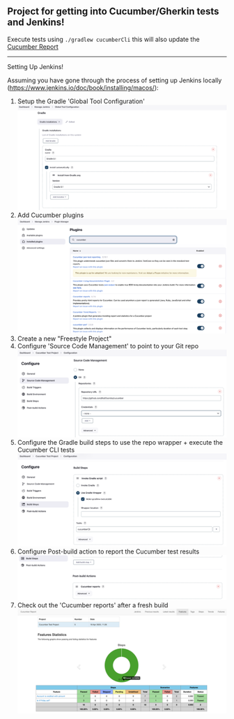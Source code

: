 Project for getting into Cucumber/Gherkin tests and Jenkins!
---
Execute tests using `./gradlew cucumberCli` this will also update the [Cucumber Report](./target/cucumber-report.html) 

---

Setting Up Jenkins!

Assuming you have gone through the process of setting up Jenkins locally (https://www.jenkins.io/doc/book/installing/macos/):

1. Setup the Gradle 'Global Tool Configuration' ![gradle configuration](docs/gradle.png)
2. Add Cucumber plugins ![cucumber plugins](docs/plugins.png)
3. Create a new "Freestyle Project"
4. Configure 'Source Code Management' to point to your Git repo ![git config](docs/git-config.png)
5. Configure the Gradle build steps to use the repo wrapper + execute the Cucumber CLI tests  ![gradle build](docs/gradle-build.png)
6. Configure Post-build action to report the Cucumber test results ![post build](docs/post-build.png)
7. Check out the 'Cucumber reports' after a fresh build ![results](docs/results.png)
